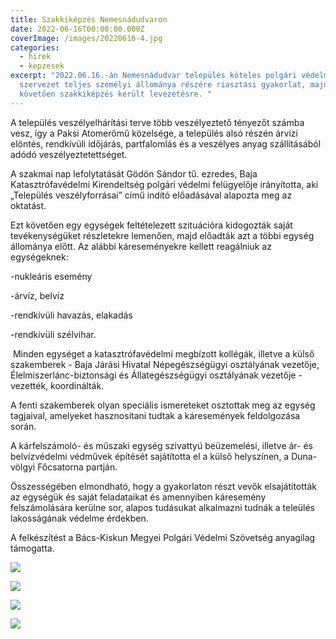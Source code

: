 ```yaml
---
title: Szakkiképzés Nemesnádudvaron
date: 2022-06-16T00:00:00.000Z
coverImage: /images/20220616-4.jpg
categories:
  - hirek
  - kepzesek
excerpt: "2022.06.16.-án Nemesnádudvar település köteles polgári védelmi
  szervezet teljes személyi állománya részére riasztási gyakorlat, majd ezt
  követően szakkiképzés került levezetésre. "
---
```

A település veszélyelhárítási terve több veszélyeztető tényezőt számba vesz, így a Paksi Atomerőmű közelsége, a település alsó részén árvízi elöntés, rendkívüli időjárás, partfalomlás és a veszélyes anyag szállításából adódó veszélyeztetettséget.

A szakmai nap lefolytatását Gödön Sándor tű. ezredes, Baja Katasztrófavédelmi Kirendeltség polgári védelmi felügyelője irányította, aki „Település veszélyforrásai” című indító előadásával alapozta meg az oktatást.

Ezt követően egy egységek feltételezett szituációra kidogozták saját tevékenységüket részletekre lemenően, majd előadták azt a többi egység állománya előtt. Az alábbi káreseményekre kellett reagálniuk az egységeknek:

\-nukleáris esemény 

\-árvíz, belvíz 

\-rendkívüli havazás, elakadás 

\-rendkívüli szélvihar. 

 Minden egységet a katasztrófavédelmi megbízott kollégák, illetve a külső szakemberek - Baja Járási Hivatal Népegészségügyi osztályának vezetője, Élelmiszerlánc-biztonsági és Állategészségügyi osztályának vezetője - vezették, koordinálták.

A fenti szakemberek olyan speciális ismereteket osztottak meg az egység tagjaival, amelyeket hasznosítani tudtak a káresemények feldolgozása során.

A kárfelszámoló- és műszaki egység szivattyú beüzemelési, illetve ár- és belvízvédelmi védművek építését sajátította el a külső helyszínen, a Duna-völgyi Főcsatorna partján.

Összességében elmondható, hogy a gyakorlaton részt vevők elsajátították az egységük és saját feladataikat és amennyiben káresemény felszámolására kerülne sor, alapos tudásukat alkalmazni tudnák a teleülés lakosságának védelme érdekben.

A felkészítést a Bács-Kiskun Megyei Polgári Védelmi Szövetség anyagilag támogatta.

![](/images/20220616-1.jpg)

![](/images/20220616-2.jpg)

![](/images/20220616-3.jpg)

![](/images/20220616-4.jpg)
